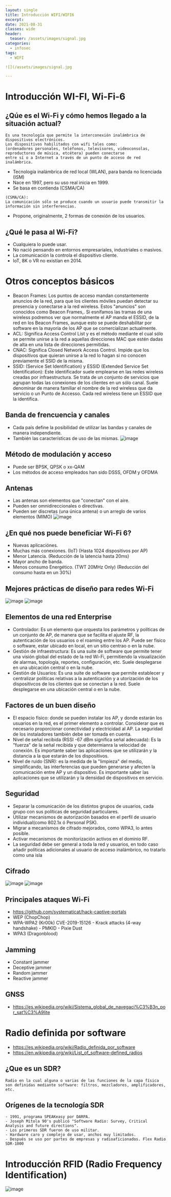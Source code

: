```yaml
---
layout: single
title: Introducción WIFI/WIFI6
excerpt: 
date: 2021-08-31
classes: wide
header:
  teaser: /assets/images/signal.jpg
categories:
  - infosec
tags:
  - WIFI

![](/assets/images/signal.jpg

---
```




# Introducción WI-FI, Wi-Fi-6
## ¿Qúe es el Wi-Fi y cómo hemos llegado a la situación actual?
```
Es una tecnología que permite la interconexión inalámbrica de dispositivos electrónicos. 
Los dispositivos habilitados con wifi tales como:
(ordenadores personales, teléfonos, televisores, videoconsolas, reproductores de música, etcétera) pueden conectarse 
entre sí o a Internet a través de un punto de acceso de red inalámbrica.
```
* Tecnología inalámbrica de red local (WLAN), para banda no licenciada (ISM)
* Nace en 1997, pero su uso real inicia en 1999.
* Se basa en contienda (CSMA/CA)
```
(CSMA/CA):
La comunicación sólo se produce cuando un usuario puede transmitir la información sin interferencias.
```
* Propone, originalmente, 2 formas de conexión de los usuarios.
## ¿Qué le pasa al Wi-Fi? 
* Cualquiera lo puede usar.
* No nació pensando en entornos empresariales, industriales o masivos.
* La comunicación la controla el dispositivo cliente.
* IoT, 8K o VR no existían en 2014.
# Otros conceptos básicos
* Beacon Frames: Los puntos de acceso mandan constantemente anuncios de la red, para que los clientes móviles puedan detectar su presencia y conectarse a la red wireless. Estos "anuncios" son conocidos como Beacon Frames,. Si esnifamos las tramas de una wireless podremos ver que normalmente el AP manda el ESSID, de la red en los Beacon Frames, aunque esto se puede deshabilitar por software en la mayoria de los AP que se comercializan actualmente.
* ACL: Significa Access Control List y es el método mediante el cual sólo se permite unirse a la red a aquellas direcciones MAC que estén dadas de alta en una lista de direcciones permitidas.
* CNAC: Significa Closed Network Access Control. Impide que los dispositivos que quieran unirse a la red lo hagan si no conocen previamente el SSID de la misma.
* SSID: (Service Set Identification) y ESSID (Extended Service Set Identification): Este identificador suele emplearse en las redes wireless creadas por infraestructura. Se trata de un conjunto de servicios que agrupan todas las conexiones de los clientes en un sólo canal. Suele denominar de manera familiar el nombre de la red wireless que da servicio o un Punto de Accesso. Cada red wireless tiene un ESSID que la identifica.
## Banda de frencuencia y canales
- Cada país define la posibilidad de utilizar las bandas y canales de manera independiente.
- También las características de uso de las mismas.
![image](https://user-images.githubusercontent.com/64669644/88854922-5f563f00-d1f2-11ea-801a-86166e7aa082.png)
## Método de modulación y acceso
- Puede ser BPSK, QPSK o xx-QAM
- Los métodos de acceso empleados han sido DSSS, OFDM y OFDMA
## Antenas
* Las antenas son elementos que "conectan" con el aire.
* Pueden ser omnidireccionales o directivas.
* Pueden ser discretas (una única antena) o un arreglo de varios elementos (MIMO)
![image](https://user-images.githubusercontent.com/64669644/88858305-15705780-d1f8-11ea-8b27-27b2da276411.png)
## ¿En qué nos puede beneficiar Wi-Fi 6?
* Nuevas aplicaciónes.
* Muchas más conexiones. (IoT) (Hasta 1024 dispositivos por AP)
* Menor Latencia. (Reducción de la latencia hasta 20ms)
* Mayor ancho de banda.
* Menos consumo Energético. (TWT 20MHz Only) (Reducción del consumo hasta en un 30%)
## Mejores prácticas de diseño para redes Wi-Fi
![image](https://user-images.githubusercontent.com/64669644/88859410-fa9ee280-d1f9-11ea-9e86-7c42073750fd.png)
![image](https://user-images.githubusercontent.com/64669644/88859440-08ecfe80-d1fa-11ea-95e0-73307a98fd93.png)

## Elementos de una red Enterprise
* Controlador: Es un elemento que orquesta los parámetros y políticas de un conjunto de AP, de manera que se facilita el ajuste RF, la autenticación de los usuarios o el roaming entre los AP. Puede ser físico o software, estar ubicado en local, en un sitio centrao o en la nube.
* Gestión de infraestructura: Es una suite de software que permite tener una visión global del estado de la red Wi-Fi, permitiendo la visualización de alarmas, topología, reportes, configuración, etc. Suele desplegarse en una ubicación central o en la nube.
* Gestión de Usuarios: Es una suite de software que permite establecer y centralizar políticas relativas a la autenticación y a utorización de los dispositivcos de los clientes que se conectan a la red. Suele desplegarse en una ubicación central o en la nube.
## Factores de un buen diseño
* El espacio físico: donde se pueden instalar los AP, y donde estarán los usuarios en la red, es el primer elemento a controlar. Considerar que es necesario proporcionar conectividad y electricidad al AP. La seguridad de los instaladores también debe ser tomada en cuenta.
* Nivel de señal recibida (RSSI -67 dBm significa señal adecuada): Es la "fuerza" de la señal recibida y que determianra la velocidad de conexión. Es importante saber las aplicaciones que se utilizarán y la distancia a la que estarán de los dispositivos.
* Nivel de ruido (SNR): es la medida de la "limpieza" del medio, simplificando, las interferencias que pueden generarse y afecten la comunicación entre AP y un dispositivo. Es importante saber las aplicaciones que se utilizarán y la densidad de dispositivos en servicio.
## Seguridad
* Separar la comunicación de los distintos grupos de usuarios, cada grupo con sus políticas de seguridad particulares.
* Utilizar mecanismos de autorización basados en el perfil de usuario individual(como 802.1x ó Personal PSK).
* Migrar a mecanismos de cifrado mejorados, como WPA3, lo antes posible.
* Activar mecanismos de monitorización activos en el dominio RF.
* La seguridad debe ser general a toda la red y usuarios, en todo caso añadir políticas adicionales al usuario de acceso inalámbrico, no tratarlo como una isla
## Cifrado
![image](https://user-images.githubusercontent.com/64669644/88910750-31f2ab00-d25d-11ea-8c73-16f140a084bd.png)
![image](https://user-images.githubusercontent.com/64669644/88910787-4040c700-d25d-11ea-8452-6362d6a850a0.png)
## Principales ataques Wi-Fi
* https://github.com/systematicat/hack-captive-portals
* WEP (ChopChop)
* WPA-WPA2 (Kr00k) CVE-2019-15126 - Krack attacks (4-way handshake) - PMKID - Pixie Dust
* WPA3 (Dragonblood)
## Jamming
* Constant jammer
* Deceptive jammer
* Random jammer
* Reactive jammer
## GNSS
* https://es.wikipedia.org/wiki/Sistema_global_de_navegaci%C3%B3n_por_sat%C3%A9lite

# Radio definida por software
- https://es.wikipedia.org/wiki/Radio_definida_por_software
- https://en.wikipedia.org/wiki/List_of_software-defined_radios
## ¿Que es un SDR?
```
Radio en la cual alguna o varias de las funciones de la capa física
son definidas mediante software: filtros, mezcladores, amplificadores, etc.
```
## Orígenes de la tecnología SDR
```
- 1991, programa SPEAKeasy por DARPA.
- Joseph Mitola 90's publicó "Software Radio: Survey, Critical Analysis and future directions".
- Los primeros SDR fueron de uso militar.
- Hardware caro y complejo de usar, anchos muy limitados.
- Después se uso por partes de empresas y radioaficionados. Flex Radio SDR-1000
```
# Introducción RFID (Radio Frequency Identification)
![image](https://user-images.githubusercontent.com/64669644/89021035-2916dd80-d320-11ea-8a83-5111ad40cf51.png)
